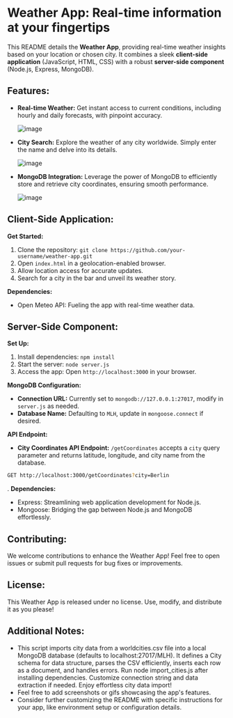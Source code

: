 # Weather App: Real-time information at your fingertips

This README details the **Weather App**, providing real-time weather insights based on your location or chosen city. It combines a sleek **client-side application** (JavaScript, HTML, CSS) with a robust **server-side component** (Node.js, Express, MongoDB).

## Features:

* **Real-time Weather:** Get instant access to current conditions, including hourly and daily forecasts, with pinpoint accuracy.
  
   ![image](https://github.com/Viswesh934/Weather-App/assets/98519767/0f35948f-7639-4379-bdfd-647b8f3f5a76)

* **City Search:** Explore the weather of any city worldwide. Simply enter the name and delve into its details.
  
  ![image](https://github.com/Viswesh934/Weather-App/assets/98519767/82baf138-f3f1-424d-ba4a-f805f77f2c79)

  
* **MongoDB Integration:** Leverage the power of MongoDB to efficiently store and retrieve city coordinates, ensuring smooth performance.
  
   ![image](https://github.com/Viswesh934/Weather-App/assets/98519767/aacb7eee-65c1-4e24-bcc8-0fc1cdc71df6)


## Client-Side Application:

**Get Started:**

1. Clone the repository: `git clone https://github.com/your-username/weather-app.git`
2. Open `index.html` in a geolocation-enabled browser.
3. Allow location access for accurate updates.
4. Search for a city in the bar and unveil its weather story.

**Dependencies:**

* Open Meteo API: Fueling the app with real-time weather data.

## Server-Side Component:

**Set Up:**

1. Install dependencies: `npm install`
2. Start the server: `node server.js`
3. Access the app: Open `http://localhost:3000` in your browser.

**MongoDB Configuration:**

* **Connection URL:** Currently set to `mongodb://127.0.0.1:27017`, modify in `server.js` as needed.
* **Database Name:** Defaulting to `MLH`, update in `mongoose.connect` if desired.

**API Endpoint:**

* **City Coordinates API Endpoint:** `/getCoordinates` accepts a `city` query parameter and returns latitude, longitude, and city name from the database.

```bash
GET http://localhost:3000/getCoordinates?city=Berlin
```
.
**Dependencies:**

* Express: Streamlining web application development for Node.js.
* Mongoose: Bridging the gap between Node.js and MongoDB effortlessly.

## Contributing:

We welcome contributions to enhance the Weather App! Feel free to open issues or submit pull requests for bug fixes or improvements.

## License:

This Weather App is released under no license. Use, modify, and distribute it as you please!


## Additional Notes:
* This script imports city data from a worldcities.csv file into a local MongoDB database (defaults to localhost:27017/MLH). It defines a City schema for data structure, parses the CSV efficiently, inserts each row as a document, and handles errors. Run node import_cities.js after installing dependencies. Customize connection string and data extraction if needed. Enjoy effortless city data import!
* Feel free to add screenshots or gifs showcasing the app's features.
* Consider further customizing the README with specific instructions for your app, like environment setup or configuration details.





